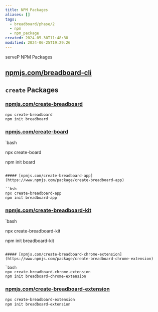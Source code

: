 ```yaml
---
title: NPM Packages
aliases: []
tags:
  - breadboard/phase/2
  - npm
  - npm_package
created: 2024-05-30T11:48:38
modified: 2024-06-25T19:29:26
---
```


serveP NPM Packages

## [npmjs.com/breadboard-cli](https://www.npmjs.com/package/breadboard-cli)

## `create` Packages

### [npmjs.com/create-breadboard](https://www.npmjs.com/package/create-breadboard)

```ash
npx create-breadboard
npm init breadboard
```

### [npmjs.com/create-board](https://www.npmjs.com/package/create-board)

`bash

npx create-board

npm init board

```

##### [npmjs.com/create-breadboard-app](https://www.npmjs.com/package/create-breadboard-app)

``bsh
npx create-breadboard-app
npm init breadboard-app
```

### [npmjs.com/create-breadboard-kit](https://www.npmjs.com/package/create-breadboard-kit)

`bash

npx create-breadboard-kit

npm init breadboard-kit

```

##### [npmjs.com/create-breadboard-chrome-extension](https://www.npmjs.com/package/create-breadboard-chrome-extension)

`bash
npx create-breadboard-chrome-extension
npm init breadboard-chrome-extension
```

### [npmjs.com/create-breadboard-extension](https://www.npmjs.com/package/create-breadboard-extension)

```bash
npx create-breadboard-extension
npm init breadboard-extension
```
